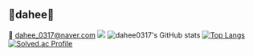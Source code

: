 
<!--
**dahee0317/dahee0317** is a ✨ _special_ ✨ repository because its `README.md` (this file) appears on your GitHub profile.

Here are some ideas to get you started:

- 🔭 I’m currently working on ...
- 🌱 I’m currently learning ...
- 👯 I’m looking to collaborate on ...
- 🤔 I’m looking for help with ...
- 💬 Ask me about ...
- 📫 How to reach me: ...
- 😄 Pronouns: ...
- ⚡ Fun fact: ...
-->


<h2> 🌼dahee🌼 </h2>

<span> 💌 dahee_0317@naver.com </span>
<img src="http://mazandi.herokuapp.com/api?handle={handle}&theme=cold"/>
![dahee0317's GitHub stats](https://github-readme-stats.vercel.app/api?username=dahee0317&show_icons=true&theme=default) 
[![Top Langs](https://github-readme-stats.vercel.app/api/top-langs/?username=dahee0317&layout=compact&theme=default_repocard&langs_count=8)](https://github.com/anuraghazra/github-readme-stats) 
[![Solved.ac Profile](http://mazassumnida.wtf/api/v2/generate_badge?boj=dahee0317)](https://solved.ac/dahee0317)







